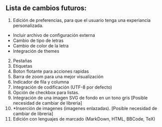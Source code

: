 ## Lista de cambios futuros:
1. Edición de preferencias, para que el usuario tenga una experiancia personalizada.
  - Incluir archivo de configuración externa
  - Cambio de tipo de letras
  - Cambio de color de la letra
  - Integración de themes
   
2. Pestañas
3. Etiquetas
4. Boton flotante para acciones rapidas
5. Barra de zoom para una mejor visualización
6. Indicador de fila y columna
7. Integración de codificación (UTF-8 por defecto)
8. Opción de checkbox para listas.
9. Integración de una imagen SVG de fondo en un tono gris [Posible necesidad de cambiar de libreria]
10. *Inserción de imagenes (imagenes enlazadas). [Posible necesidad de cambiar de libreria]
11. Edición con lenguajes de marcado (MarkDown, HTML, BBCode, TeX)
